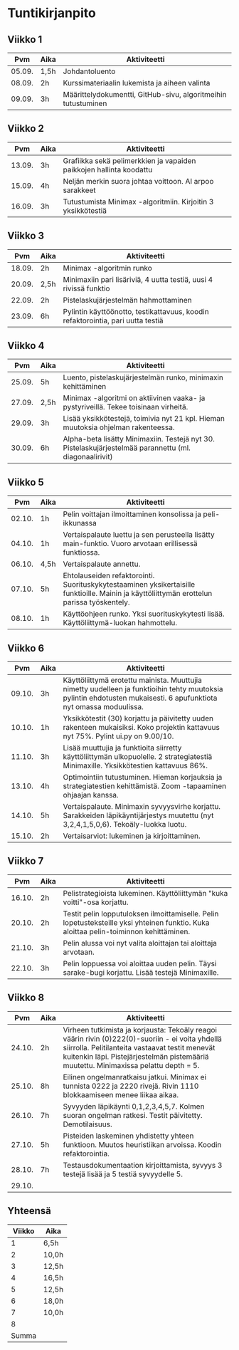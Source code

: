 # Tuntikirjanpito

## Viikko 1

 Pvm   | Aika | Aktiviteetti |
-------|------|--------------|
05.09. | 1,5h | Johdantoluento |
08.09. |  2h  | Kurssimateriaalin lukemista ja aiheen valinta |
09.09. |  3h  | Määrittelydokumentti, GitHub-sivu, algoritmeihin tutustuminen |

## Viikko 2

 Pvm   | Aika | Aktiviteetti |
-------|------|--------------|
13.09. |  3h  | Grafiikka sekä pelimerkkien ja vapaiden paikkojen hallinta koodattu |
15.09. |  4h  | Neljän merkin suora johtaa voittoon. AI arpoo sarakkeet |
16.09. |  3h  | Tutustumista Minimax -algoritmiin. Kirjoitin 3 yksikkötestiä |

## Viikko 3

 Pvm   | Aika | Aktiviteetti |
-------|------|--------------|
18.09. |  2h  | Minimax -algoritmin runko |
20.09. | 2,5h | Minimaxiin pari lisäriviä, 4 uutta testiä, uusi 4 rivissä funktio |
22.09. |  2h  | Pistelaskujärjestelmän hahmottaminen |
23.09. |  6h  | Pylintin käyttöönotto, testikattavuus, koodin refaktorointia, pari uutta testiä |

## Viikko 4

 Pvm   | Aika | Aktiviteetti |
-------|------|--------------|
25.09. |  5h  | Luento, pistelaskujärjestelmän runko, minimaxin kehittäminen |
27.09. | 2,5h | Minimax -algoritmi on aktiivinen vaaka- ja pystyriveillä. Tekee toisinaan virheitä. |
29.09. |  3h  | Lisää yksikkötestejä, toimivia nyt 21 kpl. Hieman muutoksia ohjelman rakenteessa. |
30.09. |  6h  | Alpha-beta lisätty Minimaxiin. Testejä nyt 30. Pistelaskujärjestelmää parannettu (ml. diagonaalirivit) |

## Viikko 5

 Pvm   | Aika | Aktiviteetti |
-------|------|--------------|
02.10. |  1h  | Pelin voittajan ilmoittaminen konsolissa ja peli-ikkunassa |
04.10. |  1h  | Vertaispalaute luettu ja sen perusteella lisätty main-funktio. Vuoro arvotaan erillisessä funktiossa. |
06.10. | 4,5h | Vertaispalaute annettu. |
07.10. |  5h  | Ehtolauseiden refaktorointi. Suorituskykytestaaminen yksikertaisille funktioille. Mainin ja käyttöliittymän erottelun parissa työskentely. |
08.10. |  1h  | Käyttöohjeen runko. Yksi suorituskykytesti lisää. Käyttöliittymä-luokan hahmottelu. |

## Viikko 6

 Pvm   | Aika | Aktiviteetti |
-------|------|--------------|
09.10. |  3h  | Käyttöliittymä erotettu mainista. Muuttujia nimetty uudelleen ja funktioihin tehty muutoksia pylintin ehdotusten mukaisesti. 6 apufunktiota nyt omassa moduulissa. |
10.10. |  1h  | Yksikkötestit (30) korjattu ja päivitetty uuden rakenteen mukaisiksi. Koko projektin kattavuus nyt 75%. Pylint ui.py on 9.00/10. |
11.10. |  3h  | Lisää muuttujia ja funktioita siirretty käyttöliittymän ulkopuolelle. 2 strategiatestiä Minimaxille. Yksikkötestien kattavuus 86%. |
13.10. |  4h  | Optimointiin tutustuminen. Hieman korjauksia ja strategiatestien kehittämistä. Zoom -tapaaminen ohjaajan kanssa. |
14.10. |  5h  | Vertaispalaute. Minimaxin syvyysvirhe korjattu. Sarakkeiden läpikäyntijärjestys muutettu (nyt 3,2,4,1,5,0,6). Tekoäly-luokka luotu. |
15.10. |  2h  | Vertaisarviot: lukeminen ja kirjoittaminen. |

## Viikko 7

 Pvm   | Aika | Aktiviteetti |
-------|------|--------------|
16.10. |  2h  | Pelistrategioista lukeminen. Käyttöliittymän "kuka voitti"-osa korjattu. |
20.10. |  2h  | Testit pelin lopputuloksen ilmoittamiselle. Pelin lopetusteksteille yksi yhteinen funktio. Kuka aloittaa pelin-toiminnon kehittäminen. |
21.10. |  3h  | Pelin alussa voi nyt valita aloittajan tai aloittaja arvotaan. |
22.10. |  3h  | Pelin loppuessa voi aloittaa uuden pelin. Täysi sarake-bugi korjattu. Lisää testejä Minimaxille. |

## Viikko 8
 Pvm   | Aika | Aktiviteetti |
-------|------|--------------|
24.10. |  2h  | Virheen tutkimista ja korjausta: Tekoäly reagoi väärin rivin (0)222(0)-suoriin - ei voita yhdellä siirrolla. Pelitilanteita vastaavat testit menevät kuitenkin läpi. Pistejärjestelmän pistemääriä muutettu. Minimaxissa pelattu depth = 5. |
25.10. |  8h  | Eilinen ongelmanratkaisu jatkui. Minimax ei tunnista 0222 ja 2220 rivejä. Rivin 1110 blokkaamiseen menee liikaa aikaa. |
26.10. |  7h  | Syvyyden läpikäynti 0,1,2,3,4,5,7. Kolmen suoran ongelman ratkesi. Testit päivitetty. Demotilaisuus. |
27.10. |  5h  | Pisteiden laskeminen yhdistetty yhteen funktioon. Muutos heuristiikan arvoissa. Koodin refaktorointia. |
28.10. |  7h  | Testausdokumentaation kirjoittamista, syvyys 3 testejä lisää ja 5 testiä syvyydelle 5. |
29.10. |      |  |

## Yhteensä

| Viikko | Aika  |
|--------|-------|
|    1   |  6,5h |
|    2   | 10,0h |
|    3   | 12,5h |
|    4   | 16,5h |
|    5   | 12,5h |
|    6   | 18,0h |
|    7   | 10,0h |
|    8   |       |
|  Summa |       |
